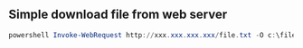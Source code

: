 Simple download file from web server
--------------------------------------
```powershell
powershell Invoke-WebRequest http://xxx.xxx.xxx.xxx/file.txt -O c:\file.txt
```
